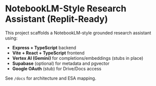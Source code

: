 # NotebookLM-Style Research Assistant (Replit-Ready)

This project scaffolds a NotebookLM-style grounded research assistant using:
- **Express + TypeScript** backend
- **Vite + React + TypeScript** frontend
- **Vertex AI (Gemini)** for completions/embeddings (stubs in place)
- **Supabase** (optional) for metadata and pgvector
- **Google OAuth** (stub) for Drive/Docs access

See `/docs` for architecture and ESA mapping.
